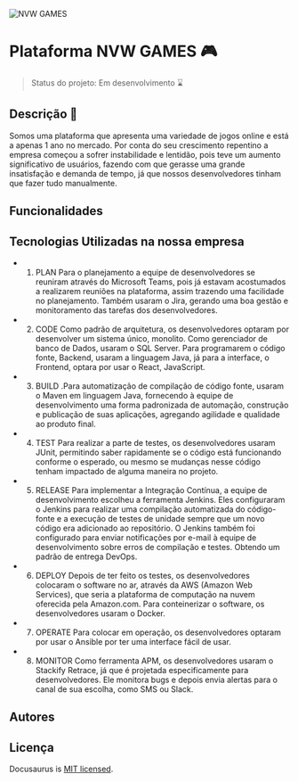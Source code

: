 ![NVW GAMES](https://user-images.githubusercontent.com/129353206/228724181-5ae2ccf0-c8cf-4256-8093-36a2eabcad74.jpg)

# Plataforma NVW GAMES 🎮


> Status do projeto: Em desenvolvimento ⌛


## Descrição 📝


Somos uma plataforma que apresenta uma variedade de jogos online e está a apenas 1 ano no mercado. Por conta do seu crescimento repentino a empresa começou a sofrer instabilidade e lentidão, pois teve um aumento significativo de usuários, fazendo com que gerasse uma grande insatisfação e demanda de tempo, já que nossos desenvolvedores tinham que fazer tudo manualmente.



## Funcionalidades 



## Tecnologias Utilizadas na nossa empresa

- 1. PLAN
  Para o planejamento a equipe de desenvolvedores se reuniram através do Microsoft Teams, pois já estavam acostumados a realizarem reuniões na plataforma, assim trazendo uma facilidade no planejamento. Também usaram o Jira, gerando uma boa gestão e monitoramento das tarefas dos desenvolvedores.

- 2. CODE
 Como padrão de arquitetura, os desenvolvedores optaram por desenvolver um sistema único, monolito. Como gerenciador de banco de Dados, usaram o SQL Server. Para programarem o código fonte, Backend, usaram a linguagem Java, já para a interface, o Frontend, optara por usar o React, JavaScript.

- 3. BUILD
.Para automatização de compilação de código fonte, usaram o Maven em linguagem Java, fornecendo à equipe de desenvolvimento uma forma padronizada de automação, construção e publicação de suas aplicações, agregando agilidade e qualidade ao produto final.

- 4. TEST
 Para realizar a parte de testes, os desenvolvedores usaram JUnit, permitindo saber rapidamente se o código está funcionando conforme o esperado, ou mesmo se mudanças nesse código tenham impactado de alguma maneira no projeto.

- 5. RELEASE
  Para implementar a Integração Contínua, a equipe de desenvolvimento escolheu a ferramenta Jenkins. Eles configuraram o Jenkins para realizar uma compilação automatizada do código-fonte e a execução de testes de unidade sempre que um novo código era adicionado ao repositório. O Jenkins também foi configurado para enviar notificações por e-mail à equipe de desenvolvimento sobre erros de compilação e testes.    Obtendo um padrão de entrega DevOps.

- 6. DEPLOY
 Depois de ter feito os testes, os desenvolvedores colocaram o software no ar, através da AWS (Amazon Web Services), que seria a plataforma de computação na nuvem oferecida pela Amazon.com. Para conteinerizar o software, os desenvolvedores usaram o Docker.

- 7. OPERATE
  Para colocar em operação, os desenvolvedores optaram por usar o Ansible por ter uma interface fácil de usar.

- 8. MONITOR
  Como ferramenta APM, os desenvolvedores usaram o Stackify Retrace, já que é projetada especificamente para desenvolvedores. Ele monitora bugs e depois envia alertas para o canal de sua escolha, como SMS ou Slack.








## Autores












## Licença 
Docusaurus is [MIT licensed](./LICENSE).
